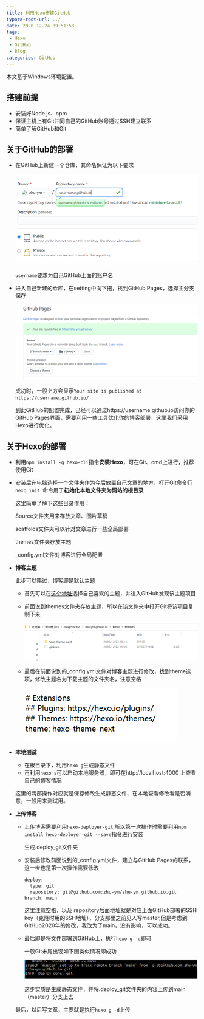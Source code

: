 ```yaml
---
title: 利用Hexo搭建GitHub
typora-root-url: ../
date: 2020-12-24 09:51:53
tags:
 - Hexo
 - GitHub
 - Blog
categories: GitHub
---
```










本文基于Windows环境配置。

<!--more-->

## 搭建前提

- 安装好Node.js、npm
- 保证主机上有Git并同自己的GitHub账号通过SSH建立联系
- 简单了解GitHub和Git

## 关于GitHub的部署

- 在GitHub上新建一个仓库，其命名保证为以下要求

  ![image-20201224100650328](/images/image-20201224100650328.png)

  `username`要求为自己GitHub上面的账户名

  

- 进入自己新建的仓库，在setting中向下拖，找到GitHub Pages，选择主分支保存

  ![image-20201224101348108](/images/image-20201224101348108.png)

  成功时，一般上方会显示`Your site is published at https://username.github.io/`

   

  到此GitHub的配置完成，已经可以通过https://username.github.io访问你的GitHub Pages界面，需要利用一些工具优化你的博客部署，这里我们采用Hexo进行优化。



## 关于Hexo的部署

- 利用`npm install -g hexo-cli`指令**安装Hexo**，可在Git、cmd上进行，推荐使用Git

- 安装后在电脑选择一个文件夹作为今后放置自己文章的地方，打开Git命令行`hexo init `命令用于**初始化本地文件夹为网站的根目录**

  这里简单了解下这些目录作用：

  Source文件夹用来存放文章、图片草稿

  scaffolds文件夹可以针对文章进行一些全局部署

  themes文件夹存放主题

  _config.yml文件对博客进行全局配置

- **博客主题**

  此步可以略过，博客即是默认主题

  - 首先可以在[这个地址](https://hexo.io/themes/)选择自己喜欢的主题，并进入GitHub发现该主题项目

  - 前面说到themes文件夹存放主题，所以在该文件夹中打开Git将该项目复制下来

    ![image-20201224105030661](/images/image-20201224105030661.png)

  - 最后在前面说到的_config.yml文件对博客主题进行修改，找到theme选项，修改主题名为下载主题的文件夹名，注意空格

    ![image-20201224105351858](/images/image-20201224105351858.png)

- **本地测试**

  - 在根目录下，利用`hexo g`生成静态文件
  - 再利用`hexo s`可以启动本地服务器，即可在http://localhost:4000 上查看自己的博客情况

  这里的两部操作对应就是保存修改生成静态文件、在本地查看修改看是否满意，一般用来测试用。

- **上传博客**

  - 上传博客需要利用`hexo-deployer-git`,所以第一次操作时需要利用`npm install hexo-deployer-git --save`指令进行安装

    生成.deploy_git文件夹

  - 安装后修改前面说到的_config.yml文件，建立与GitHub Pages的联系，这一步也是第一次操作需要修改
  
    ```
    deploy:
      type: git
      repository: git@github.com:zhu-ym/zhu-ym.github.io.git
    branch: main
    ```

    这里注意空格，以及 repository后面地址就是对应上面GItHub部署的SSH key（克隆时用的SSH地址），分支那里之前见人写master,但是考虑到GitHub2020年的修改，我改为了main，没有影响，可以成功。

  - 最后即是将文件部署到GitHub上，执行`hexo g -d`即可
  
    一般Git末尾出现如下图类似情况即成功
    
    ![image-20201224111652154](/images/image-20201224111652154.png)
    
    这步实质是生成静态文件，并将.deploy_git文件夹的内容上传到main（master）分支上去
  
  最后，以后写文章，主要就是执行`hexo g -d`上传

